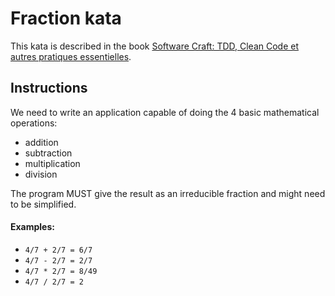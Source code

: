 # Fraction kata

This kata is described in the book [Software Craft: TDD, Clean Code et autres pratiques essentielles](https://www.dunod.com/sciences-techniques/software-craft-tdd-clean-code-et-autres-pratiques-essentielles).

## Instructions

We need to write an application capable of doing the 4 basic mathematical operations:
- addition
- subtraction
- multiplication
- division

The program MUST give the result as an irreducible fraction and might need to be simplified.

#### Examples:

- `4/7 + 2/7 = 6/7`
- `4/7 - 2/7 = 2/7`
- `4/7 * 2/7 = 8/49`
- `4/7 / 2/7 = 2`
